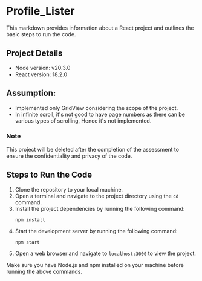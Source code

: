 # Profile_Lister

This markdown provides information about a React project and outlines the basic steps to run the code.

## Project Details

- Node version: v20.3.0
- React version: 18.2.0

## Assumption:

- Implemented only GridView considering the scope of the project.
- In infinite scroll, it's not good to have page numbers as there can be various types of scrolling, Hence it's not implemented.

### Note

This project will be deleted after the completion of the assessment to ensure the confidentiality and privacy of the code.

## Steps to Run the Code

1. Clone the repository to your local machine.
2. Open a terminal and navigate to the project directory using the `cd` command.
3. Install the project dependencies by running the following command:
   ```
   npm install
   ```
4. Start the development server by running the following command:
   ```
   npm start
   ```
5. Open a web browser and navigate to `localhost:3000` to view the project.

Make sure you have Node.js and npm installed on your machine before running the above commands.
